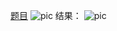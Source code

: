 [题目](https://leetcode.cn/problems/reverse-words-in-a-string/description/?envType=study-plan-v2&envId=top-interview-150)
![pic](img.png)
结果：
![pic](result.png)